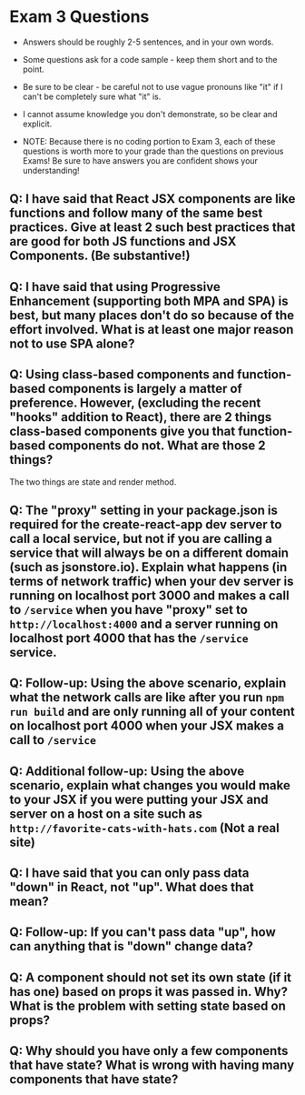 # Exam 3 Questions

* Answers should be roughly 2-5 sentences, and in your own words.  
* Some questions ask for a code sample - keep them short and to the point.
* Be sure to be clear - be careful not to use vague pronouns like "it" if I can't be completely sure what "it" is.
* I cannot assume knowledge you don't demonstrate, so be clear and explicit.

* NOTE: Because there is no coding portion to Exam 3, each of these questions is worth more to your grade than the questions on previous Exams!  Be sure to have answers you are confident shows your understanding!

## Q: I have said that React JSX components are like functions and follow many of the same best practices.  Give at least 2 such best practices that are good for both JS functions and JSX Components.  (Be substantive!)

## Q: I have said that using Progressive Enhancement (supporting both MPA and SPA) is best, but many places don't do so because of the effort involved.  What is at least one major reason not to use SPA alone?

## Q: Using class-based components and function-based components is largely a matter of preference.  However, (excluding the recent "hooks" addition to React), there are 2 things class-based components give you that function-based components do not.  What are those 2 things? 
The two things are state and render method.
## Q: The "proxy" setting in your package.json is required for the create-react-app dev server to call a local service, but not if you are calling a service that will always be on a different domain (such as jsonstore.io).  Explain what happens (in terms of network traffic) when your dev server is running on localhost port 3000 and makes a call to `/service` when you have "proxy" set to `http://localhost:4000` and a server running on localhost port 4000 that has the `/service` service.  

## Q: Follow-up: Using the above scenario, explain what the network calls are like after you run `npm run build` and are only running all of your content on localhost port 4000 when your JSX makes a call to `/service`

## Q: Additional follow-up: Using the above scenario, explain what changes you would make to your JSX if you were putting your JSX and server on a host on a site such as `http://favorite-cats-with-hats.com` (Not a real site)

## Q: I have said that you can only pass data "down" in React, not "up".  What does that mean?

## Q: Follow-up: If you can't pass data "up", how can anything that is "down" change data?

## Q: A component should not set its own state (if it has one) based on props it was passed in.  Why?  What is the problem with setting state based on props?

## Q: Why should you have only a few components that have state?  What is wrong with having many components that have state? 
